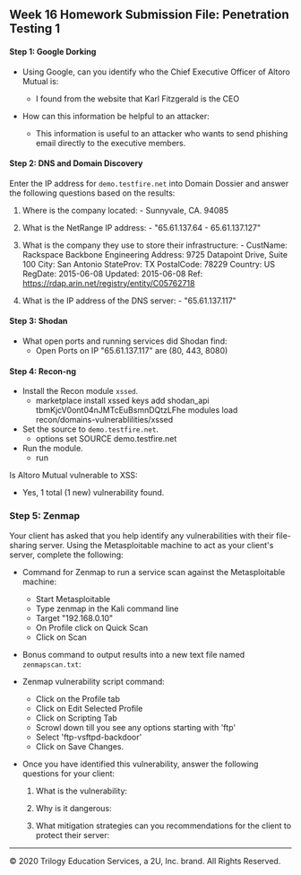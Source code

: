 ## Week 16 Homework Submission File: Penetration Testing 1

#### Step 1: Google Dorking


- Using Google, can you identify who the Chief Executive Officer of Altoro Mutual is:
  - I found from the website that Karl Fitzgerald is the CEO

- How can this information be helpful to an attacker:
  - This information is useful to an attacker who wants to send phishing email directly to the executive members.

#### Step 2: DNS and Domain Discovery

Enter the IP address for `demo.testfire.net` into Domain Dossier and answer the following questions based on the results:

  1. Where is the company located: 
    - Sunnyvale, CA. 94085

  2. What is the NetRange IP address:
    - "65.61.137.64 - 65.61.137.127"

  3. What is the company they use to store their infrastructure:
    - CustName:       Rackspace Backbone Engineering
Address:        9725 Datapoint Drive, Suite 100
City:           San Antonio
StateProv:      TX
PostalCode:     78229
Country:        US
RegDate:        2015-06-08
Updated:        2015-06-08
Ref:            https://rdap.arin.net/registry/entity/C05762718
  4. What is the IP address of the DNS server:
    - "65.61.137.117"
#### Step 3: Shodan

- What open ports and running services did Shodan find:
  - Open Ports on IP "65.61.137.117" are (80, 443, 8080)

#### Step 4: Recon-ng

- Install the Recon module `xssed`. 
  - marketplace install xssed
    keys add shodan_api tbmKjcV0ont04nJMTcEuBsmnDQtzLFhe
    modules load recon/domains-vulnerablilities/xssed
- Set the source to `demo.testfire.net`. 
  - options set SOURCE demo.testfire.net
- Run the module. 
  - run

Is Altoro Mutual vulnerable to XSS: 
  - Yes, 1 total (1 new) vulnerability found.

### Step 5: Zenmap

Your client has asked that you help identify any vulnerabilities with their file-sharing server. Using the Metasploitable machine to act as your client's server, complete the following:

- Command for Zenmap to run a service scan against the Metasploitable machine: 
  - Start Metasploitable 
  - Type zenmap in the Kali command line
  - Target "192.168.0.10"
  - On Profile click on Quick Scan
  - Click on Scan 
 
- Bonus command to output results into a new text file named `zenmapscan.txt`:

- Zenmap vulnerability script command:
  - Click on the Profile tab
  - Click on Edit Selected Profile
  - Click on Scripting Tab
  - Scrowl down till you see any options starting with 'ftp'
  - Select 'ftp-vsftpd-backdoor' 
  - Click on Save Changes.

- Once you have identified this vulnerability, answer the following questions for your client:
  1. What is the vulnerability:

  2. Why is it dangerous:

  3. What mitigation strategies can you recommendations for the client to protect their server:

---
© 2020 Trilogy Education Services, a 2U, Inc. brand. All Rights Reserved.  
